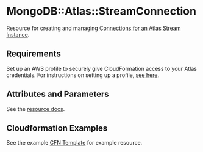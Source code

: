 # MongoDB::Atlas::StreamConnection

Resource for creating and managing [Connections for an Atlas Stream Instance](https://www.mongodb.com/docs/atlas/reference/api-resources-spec/v2/#tag/Streams/operation/createStreamConnection).

## Requirements

Set up an AWS profile to securely give CloudFormation access to your Atlas credentials.
For instructions on setting up a profile, [see here](/README.md#mongodb-atlas-api-keys-credential-management).

## Attributes and Parameters

See the [resource docs](docs/README.md).

## Cloudformation Examples

See the example [CFN Template](/examples/stream-connection/connection-kafka.json) for example resource.
